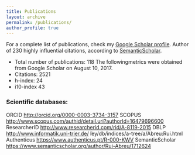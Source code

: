 ```yaml
---
title: Publications
layout: archive
permalink: /publications/
author_profile: true
---
```


<p> For a complete list of publications, check my <a href="http://scholar.google.com/citations?user=x25BFgEAAAAJ&hl=en">Google Scholar profile</a>. Author of 230 highly influential citations, according to <a href="https://www.semanticscholar.org/author/Rui-Abreu/3175505">SemanticScholar</a>.</p>

* Total number of publications: 118
The followingmetrics were obtained from Google Scholar on August 10, 2017.
* Citations: 2521
* h-index: 24
* i10-index 43

### Scientific databases:
ORCID http://orcid.org/0000-0003-3734-3157
SCOPUS http://www.scopus.com/authid/detail.uri?authorId=16479696600
ResearcherID http://www.researcherid.com/rid/A-8119-2015
DBLP http://www.informatik.uni-trier.de/ ̃ley/db/indices/a-tree/a/Abreu:Rui.html Authenticus https://www.authenticus.pt/R-000-KWV
SemanticScholar https://www.semanticscholar.org/author/Rui-Abreu/1712624
